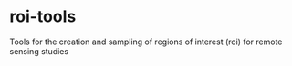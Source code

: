 # roi-tools
Tools for the creation and sampling of regions of interest (roi) for remote sensing studies
